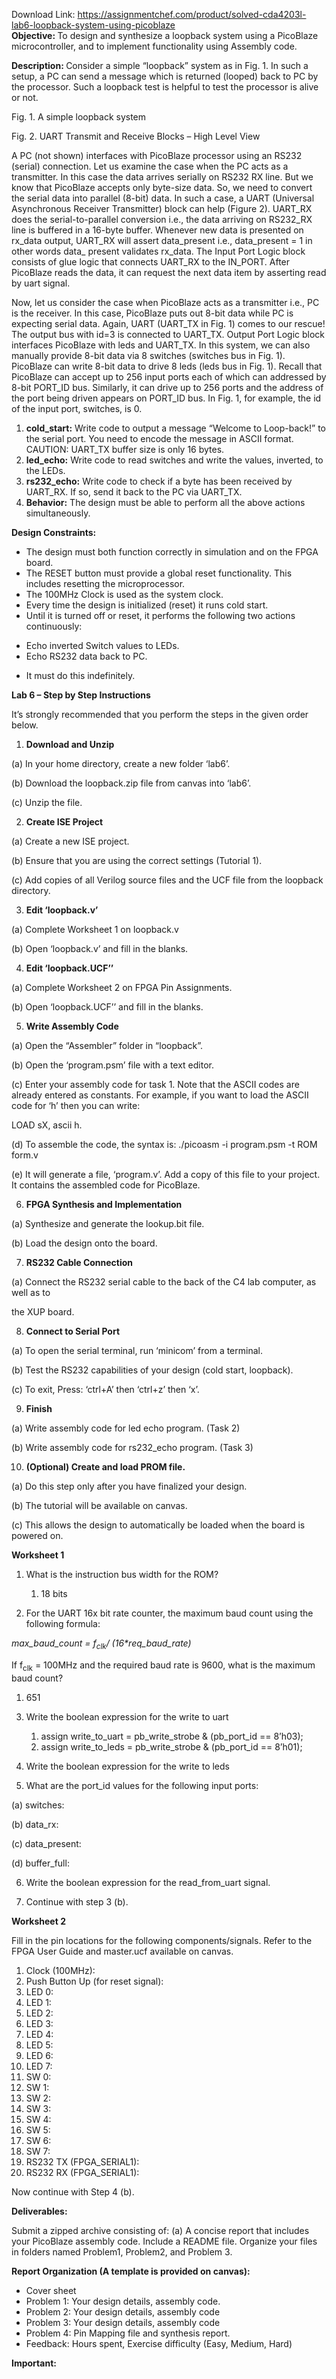 Download Link: https://assignmentchef.com/product/solved-cda4203l-lab6-loopback-system-using-picoblaze
<br>
<strong>Objective:  </strong>To design and synthesize a loopback system using a PicoBlaze microcontroller, and to implement functionality using Assembly code.

<strong>Description: </strong> Consider a simple “loopback” system as in Fig. 1. In such a setup, a PC can send a message which is returned (looped) back to PC by the processor. Such a loopback  test is helpful to test the processor is alive or not.

Fig. 1. A simple loopback system

Fig. 2. UART Transmit and Receive Blocks – High Level View

A PC (not shown) interfaces with PicoBlaze processor using an RS232 (serial) connection. Let us examine the case when the PC acts as a transmitter. In this case the data arrives serially on RS232 RX line. But we know that PicoBlaze accepts only byte-size data. So, we need to convert the serial data into parallel (8-bit) data. In such a case, a UART (Universal Asynchronous Receiver Transmitter) block can help (Figure 2). UART_RX does the serial-to-parallel conversion i.e., the data arriving on RS232_RX line is buffered in a 16-byte buffer. Whenever new data is presented on rx_data output, UART_RX will assert data_present i.e., data_present = 1 in other words data_ present validates rx_data. The Input Port Logic block consists of glue logic that connects UART_RX to the IN_PORT. After PicoBlaze reads the data, it can request the next data item by asserting read by uart signal.

Now, let us consider the case when PicoBlaze acts as a transmitter i.e., PC is the receiver. In this case, PicoBlaze puts out 8-bit data while PC is expecting serial data. Again, UART (UART_TX in Fig. 1) comes to our rescue! The output bus with id=3 is connected to UART_TX. Output Port Logic block interfaces PicoBlaze with leds and UART_TX. In this system, we can also manually provide 8-bit data via 8 switches (switches bus in Fig. 1). PicoBlaze can write 8-bit data to drive 8 leds (leds bus in Fig. 1). Recall that PicoBlaze can accept up to 256 input ports each of which can addressed by 8-bit PORT_ID bus. Similarly, it can drive up to 256 ports and the address of the port being driven appears on PORT_ID bus. In Fig. 1, for example, the id of the input port, switches, is 0.

<ol>

 <li><strong>cold_start:</strong> Write code to output a message “Welcome to Loop-back!” to the serial port. You need to encode the message in ASCII format. CAUTION: UART_TX buffer size is only 16 bytes.</li>

 <li><strong>led_echo:</strong> Write code to read switches and write the values, inverted, to the LEDs.</li>

 <li><strong>rs232_echo:</strong> Write code to check if a byte has been received by UART_RX. If so, send it back to the PC via UART_TX.</li>

 <li><strong>Behavior:</strong> The design must be able to perform all the above actions simultaneously.</li>

</ol>

<strong>Design Constraints: </strong>

<ul>

 <li>The design must both function correctly in simulation and on the FPGA board.</li>

 <li>The RESET button must provide a global reset functionality. This includes resetting the microprocessor.</li>

 <li>The 100MHz Clock is used as the system clock.</li>

 <li>Every time the design is initialized (reset) it runs cold start.</li>

 <li>Until it is turned off or reset, it performs the following two actions continuously:</li>

</ul>

<ul>

 <li>Echo inverted Switch values to LEDs.</li>

 <li>Echo RS232 data back to PC.</li>

</ul>

<ul>

 <li>It must do this indefinitely.</li>

</ul>

<strong>Lab 6 – Step by Step Instructions</strong>

It’s strongly recommended that you perform the steps in the given order below.

<ol>

 <li><strong> Download and Unzip</strong></li>

</ol>

(a) In your home directory, create a new folder ‘lab6’.

(b) Download the loopback.zip file from canvas into ‘lab6’.

(c) Unzip the file.

<strong> </strong>

<ol start="2">

 <li><strong> Create ISE Project</strong></li>

</ol>

(a) Create a new ISE project.

(b) Ensure that you are using the correct settings (Tutorial 1).

(c) Add copies of all Verilog source files and the UCF file from the loopback directory.

<strong> </strong>

<ol start="3">

 <li><strong> Edit ‘loopback.v’</strong></li>

</ol>

(a) Complete Worksheet 1 on loopback.v

(b) Open ‘loopback.v’ and fill in the blanks.

<ol start="4">

 <li><strong> Edit ‘loopback.UCF’’</strong></li>

</ol>

(a) Complete Worksheet 2 on FPGA Pin Assignments.

(b) Open ‘loopback.UCF’’ and fill in the blanks.

<strong> </strong>

<ol start="5">

 <li><strong> Write Assembly Code</strong></li>

</ol>

(a) Open the “Assembler” folder in “loopback”.

(b) Open the ‘program.psm’ file with a text editor.

(c) Enter your assembly code for task 1. Note that the ASCII codes are already entered as constants. For example, if you want to load the ASCII code for ‘h’ then you can write:

LOAD sX, ascii h.

(d) To assemble the code, the syntax is: ./picoasm -i program.psm -t ROM form.v

(e) It will generate a file, ‘program.v’. Add a copy of this file to your project. It contains the assembled code for PicoBlaze.

<strong> </strong>

<ol start="6">

 <li><strong> FPGA Synthesis and Implementation</strong></li>

</ol>

(a) Synthesize and generate the lookup.bit file.

(b) Load the design onto the board.

<strong> </strong>

<ol start="7">

 <li><strong> RS232 Cable Connection</strong></li>

</ol>

(a) Connect the RS232 serial cable to the back of the C4 lab computer, as well as to

the XUP board.

<strong> </strong>

<ol start="8">

 <li><strong> Connect to Serial Port</strong></li>

</ol>

(a) To open the serial terminal, run ‘minicom’ from a terminal.

(b) Test the RS232 capabilities of your design (cold start, loopback).

(c) To exit, Press: ‘ctrl+A’ then ‘ctrl+z’ then ‘x’.

<strong> </strong>

<ol start="9">

 <li><strong> Finish</strong></li>

</ol>

(a) Write assembly code for led echo program. (Task 2)

(b) Write assembly code for rs232_echo program. (Task 3)

<strong> </strong>

<ol start="10">

 <li><strong> (Optional) Create and load PROM file.</strong></li>

</ol>

(a) Do this step only after you have finalized your design.

(b) The tutorial will be available on canvas.

(c) This allows the design to automatically be loaded when the board is powered on.

<strong> </strong>

<strong>Worksheet 1</strong>

<strong> </strong>

<ol>

 <li>What is the instruction bus width for the ROM?</li>

</ol>

<ol>

 <li style="list-style-type: none;">

  <ol>

   <li>18 bits</li>

  </ol></li>

</ol>




<ol start="2">

 <li>For the UART 16x bit rate counter, the maximum baud count using the following formula:</li>

</ol>

<em>max_baud_count = f<sub>clk</sub>/ (16*req_baud_rate)</em>




If f<sub>clk</sub> = 100MHz and the required baud rate is 9600, what is the maximum baud count?

<ol>

 <li>651</li>

</ol>




<ol start="3">

 <li>Write the boolean expression for the write to uart</li>

</ol>

<ol>

 <li style="list-style-type: none;">

  <ol>

   <li>assign write_to_uart = pb_write_strobe &amp; (pb_port_id == 8’h03);</li>

   <li>assign write_to_leds = pb_write_strobe &amp; (pb_port_id == 8’h01);</li>

  </ol></li>

</ol>




<ol start="4">

 <li>Write the boolean expression for the write to leds</li>

</ol>




<ol start="5">

 <li>What are the port_id values for the following input ports:</li>

</ol>

(a) switches:

(b) data_rx:

(c) data_present:

(d) buffer_full:




<ol start="6">

 <li>Write the boolean expression for the read_from_uart signal.</li>

</ol>




<ol start="7">

 <li>Continue with step 3 (b).</li>

</ol>

<strong> </strong>

<strong>Worksheet 2</strong>

<strong> </strong>

Fill in the pin locations for the following components/signals. Refer to the FPGA User Guide and master.ucf available on canvas.

<strong> </strong>

<ol>

 <li>Clock (100MHz):</li>

 <li>Push Button Up (for reset signal):</li>

 <li>LED 0:</li>

 <li>LED 1:</li>

 <li>LED 2:</li>

 <li>LED 3:</li>

 <li>LED 4:</li>

 <li>LED 5:</li>

 <li>LED 6:</li>

 <li>LED 7:</li>

 <li>SW 0:</li>

 <li>SW 1:</li>

 <li>SW 2:</li>

 <li>SW 3:</li>

 <li>SW 4:</li>

 <li>SW 5:</li>

 <li>SW 6:</li>

 <li>SW 7:</li>

 <li>RS232 TX (FPGA_SERIAL1):</li>

 <li>RS232 RX (FPGA_SERIAL1):</li>

</ol>




Now continue with Step 4 (b).

<strong> </strong>

<strong>Deliverables: </strong>

Submit a zipped archive consisting of: (a) A concise report that includes your PicoBlaze assembly code.  Include a README file. Organize your files in folders named Problem1, Problem2, and Problem 3.




<strong>Report Organization (A template is provided on canvas):</strong>

<ul>

 <li>Cover sheet</li>

 <li>Problem 1: Your design details, assembly code.</li>

 <li>Problem 2: Your design details, assembly code</li>

 <li>Problem 3: Your design details, assembly code</li>

 <li>Problem 4: Pin Mapping file and synthesis report.</li>

 <li>Feedback: Hours spent, Exercise difficulty (Easy, Medium, Hard)</li>

</ul>

<strong> </strong>

<strong>Important: </strong>
